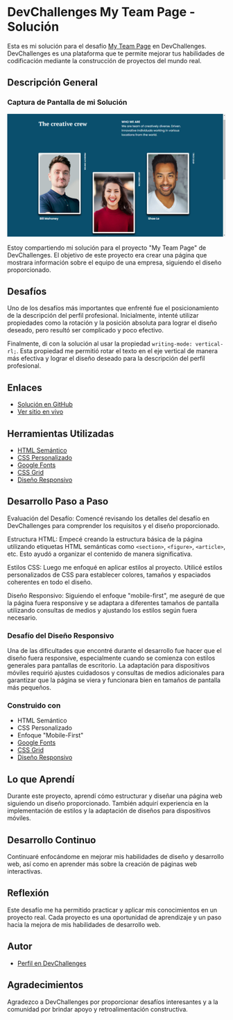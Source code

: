 # DevChallenges My Team Page - Solución

Esta es mi solución para el desafío [My Team Page](https://devchallenges.io/challenges/hhmesazsqgKXrTkYkt0U) en DevChallenges. DevChallenges es una plataforma que te permite mejorar tus habilidades de codificación mediante la construcción de proyectos del mundo real.

## Descripción General
### Captura de Pantalla de mi Solución

![Captura de Pantalla](./captura-teamPage.png)

Estoy compartiendo mi solución para el proyecto "My Team Page" de DevChallenges. El objetivo de este proyecto era crear una página que mostrara información sobre el equipo de una empresa, siguiendo el diseño proporcionado.

## Desafíos

Uno de los desafíos más importantes que enfrenté fue el posicionamiento de la descripción del perfil profesional. Inicialmente, intenté utilizar propiedades como la rotación y la posición absoluta para lograr el diseño deseado, pero resultó ser complicado y poco efectivo.

Finalmente, di con la solución al usar la propiedad `writing-mode: vertical-rl;`. Esta propiedad me permitió rotar el texto en el eje vertical de manera más efectiva y lograr el diseño deseado para la descripción del perfil profesional.

## Enlaces

- [Solución en GitHub](https://github.com/CristianAguilar-dev/My-team-pageDevChallenges)
- [Ver sitio en vivo](https://cristianaguilar-dev.github.io/My-team-pageDevChallenges/)

## Herramientas Utilizadas

- [HTML Semántico](https://developer.mozilla.org/es/docs/Learn/HTML/Introduction_to_HTML/Document_and_website_structure)
- [CSS Personalizado](https://developer.mozilla.org/es/docs/Web/CSS)
- [Google Fonts](https://fonts.google.com/)
- [CSS Grid](https://developer.mozilla.org/en-US/docs/Web/CSS/CSS_Grid_Layout)
- [Diseño Responsivo](https://www.w3schools.com/html/html_responsive.asp)

## Desarrollo Paso a Paso

Evaluación del Desafío: Comencé revisando los detalles del desafío en DevChallenges para comprender los requisitos y el diseño proporcionado.

Estructura HTML: Empecé creando la estructura básica de la página utilizando etiquetas HTML semánticas como `<section>`, `<figure>`, `<article>`, etc. Esto ayudó a organizar el contenido de manera significativa.

Estilos CSS: Luego me enfoqué en aplicar estilos al proyecto. Utilicé estilos personalizados de CSS para establecer colores, tamaños y espaciados coherentes en todo el diseño.

Diseño Responsivo: Siguiendo el enfoque "mobile-first", me aseguré de que la página fuera responsive y se adaptara a diferentes tamaños de pantalla utilizando consultas de medios y ajustando los estilos según fuera necesario.

### Desafío del Diseño Responsivo

Una de las dificultades que encontré durante el desarrollo fue hacer que el diseño fuera responsive, especialmente cuando se comienza con estilos generales para pantallas de escritorio. La adaptación para dispositivos móviles requirió ajustes cuidadosos y consultas de medios adicionales para garantizar que la página se viera y funcionara bien en tamaños de pantalla más pequeños.

### Construido con

- HTML Semántico
- CSS Personalizado
- Enfoque "Mobile-First"
- [Google Fonts](https://fonts.google.com/)
- [CSS Grid](https://developer.mozilla.org/en-US/docs/Web/CSS/CSS_Grid_Layout)
- [Diseño Responsivo](https://www.w3schools.com/html/html_responsive.asp)

## Lo que Aprendí

Durante este proyecto, aprendí cómo estructurar y diseñar una página web siguiendo un diseño proporcionado. También adquirí experiencia en la implementación de estilos y la adaptación de diseños para dispositivos móviles.

## Desarrollo Continuo

Continuaré enfocándome en mejorar mis habilidades de diseño y desarrollo web, así como en aprender más sobre la creación de páginas web interactivas.

## Reflexión

Este desafío me ha permitido practicar y aplicar mis conocimientos en un proyecto real. Cada proyecto es una oportunidad de aprendizaje y un paso hacia la mejora de mis habilidades de desarrollo web.

## Autor

- [Perfil en DevChallenges](https://devchallenges.io/portfolio/CristianAguilar-dev)

## Agradecimientos

Agradezco a DevChallenges por proporcionar desafíos interesantes y a la comunidad por brindar apoyo y retroalimentación constructiva.
